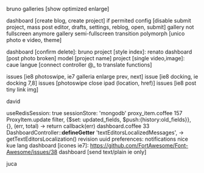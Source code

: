 bruno
galleries [show optimized enlarge]



dashboard [create blog, create project] if permited
config [disable submit project, mass post editor, drafts, settings, reblog, open, submit]
gallery not fullscreen anymore
gallery semi-fullscreen transition
polymorph [unico photo e video, theme]


dashboard [confirm delete]: bruno
project [style index]: renato
dashboard [post photo broken]
model [project name]
project [single video,image]: caue
langue [connect controller @_ to translate functions]



issues [ie8 photoswipe, ie7 galleria enlarge prev, next]
issue [ie8 docking, ie docking 7,8]
issues [photoswipe close ipad (location, href)]
issues [ie8 post tiny link img]


david

useRedisSession: true
sessionStore: 'mongodb'
proxy_item.coffee 157
ProxyItem.update filter, {$set: updated_fields, $push:{history:old_fields}}, {}, (err, total) ->
  return callback(err)
dashboard.coffee 33  
DashboardController::__defineGetter__ 'textEditorsLocalizedMessages', -> getTextEditorsLocalization()
revision uuid
preferences: notifications
nice kue
lang
dashboard [icones ie7]: https://github.com/FortAwesome/Font-Awesome/issues/38
dashboard [send text/plain ie only]


juca

